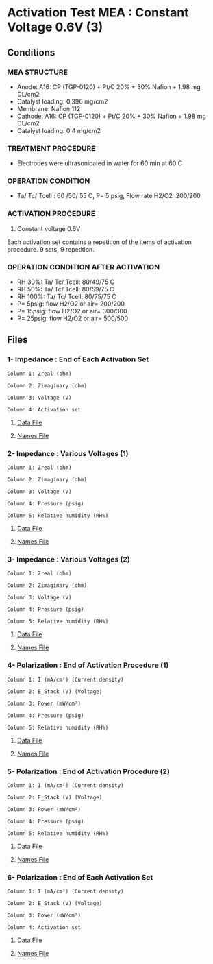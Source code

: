 # Activation Test MEA : Constant Voltage 0.6V (3)

## Conditions

### MEA STRUCTURE
- Anode: A16: CP (TGP-0120) + Pt/C 20% + 30% Nafion + 1.98 mg DL/cm2 
- Catalyst loading: 0.396 mg/cm2
- Membrane: Nafion 112
- Cathode: A16: CP (TGP-0120) + Pt/C 20% + 30% Nafion + 1.98 mg DL/cm2 
- Catalyst loading: 0.4 mg/cm2

### TREATMENT PROCEDURE
- Electrodes were ultrasonicated in water for 60 min at 60 C

### OPERATION CONDITION
- Ta/ Tc/ Tcell : 60 /50/ 55 C, P= 5 psig, Flow rate H2/O2: 200/200

### ACTIVATION PROCEDURE
1. Constant voltage 0.6V

Each activation set contains a repetition of the items of activation procedure. 9 sets, 9 repetition. 

### OPERATION CONDITION AFTER ACTIVATION
- RH 30%: Ta/ Tc/ Tcell: 80/49/75 C
- RH 50%: Ta/ Tc/ Tcell: 80/59/75 C
- RH 100%: Ta/ Tc/ Tcell: 80/75/75 C
- P= 5psig: flow H2/O2 or air= 200/200
- P= 15psig: flow H2/O2 or air= 300/300
- P= 25psig: flow H2/O2 or air= 500/500


## Files

### 1- Impedance : End of Each Activation Set			

```
Column 1: Zreal (ohm)

Column 2: Zimaginary (ohm)

Column 3: Voltage (V)

Column 4: Activation set
```			
	

1. [Data File](1.csv)		

2. [Names File](1.names)


### 2- Impedance : Various Voltages (1)


```
Column 1: Zreal (ohm)

Column 2: Zimaginary (ohm)

Column 3: Voltage (V)

Column 4: Pressure (psig)

Column 5: Relative humidity (RH%)
```

1. [Data File](2.csv)		

2. [Names File](2.names)


### 3- Impedance : Various Voltages (2)

```
Column 1: Zreal (ohm)

Column 2: Zimaginary (ohm)

Column 3: Voltage (V)

Column 4: Pressure (psig)

Column 5: Relative humidity (RH%)
```

1. [Data File](3.csv)		

2. [Names File](3.names)


### 4- Polarization : End of Activation Procedure (1)

```
Column 1: I (mA/cm²) (Current density)

Column 2: E_Stack (V) (Voltage)

Column 3: Power (mW/cm²)

Column 4: Pressure (psig)

Column 5: Relative humidity (RH%)
```

1. [Data File](4.csv)		

2. [Names File](4.names)



### 5- Polarization : End of Activation Procedure (2)

```
Column 1: I (mA/cm²) (Current density)

Column 2: E_Stack (V) (Voltage)

Column 3: Power (mW/cm²)

Column 4: Pressure (psig)

Column 5: Relative humidity (RH%)
```

1. [Data File](5.csv)		

2. [Names File](5.names)

### 6- Polarization : End of Each Activation Set

```
Column 1: I (mA/cm²) (Current density)

Column 2: E_Stack (V) (Voltage)

Column 3: Power (mW/cm²)

Column 4: Activation set 
```

1. [Data File](6.csv)		

2. [Names File](6.names)
